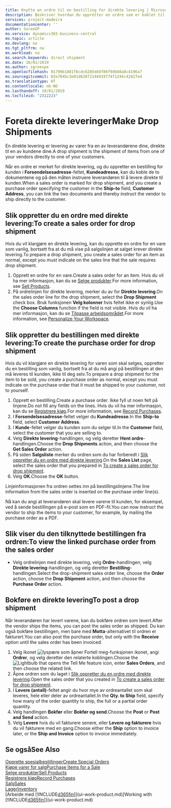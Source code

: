 ```yaml
---
title: Knytte en ordre til en bestilling for direkte levering | Microsoft-dokumentasjon
description: Beskriver hvordan du oppretter en ordre som er koblet til en bestilling, for å sikre levering direkte fra leverandøren til kunden.
services: project-madeira
documentationcenter: ''
author: SorenGP
ms.service: dynamics365-business-central
ms.topic: article
ms.devlang: na
ms.tgt_pltfrm: na
ms.workload: na
ms.search.keywords: direct shipment
ms.date: 10/01/2019
ms.author: sgroespe
ms.openlocfilehash: 01799b1881fbcdc6285e84f86f9db88a8c4196a7
ms.sourcegitcommit: 02e704bc3e01d62072144919774f1244c42827e4
ms.translationtype: HT
ms.contentlocale: nb-NO
ms.lasthandoff: 10/01/2019
ms.locfileid: "2312223"
---
```

# <a name="make-drop-shipments"></a><span data-ttu-id="8d755-103">Foreta direkte leveringer</span><span class="sxs-lookup"><span data-stu-id="8d755-103">Make Drop Shipments</span></span>
<span data-ttu-id="8d755-104">En direkte levering er levering av varer fra en av leverandørene dine, direkte til en av kundene dine.</span><span class="sxs-lookup"><span data-stu-id="8d755-104">A drop shipment is the shipment of items from one of your vendors directly to one of your customers.</span></span>

<span data-ttu-id="8d755-105">Når en ordre er merket for direkte levering, og du oppretter en bestilling for kunden i **Forsendelsesadresse**-feltet, **Kundeadresse**, kan du koble de to dokumentene og på den måten instruere leverandøren til å levere direkte til kunden.</span><span class="sxs-lookup"><span data-stu-id="8d755-105">When a sales order is marked for drop shipment, and you create a purchase order specifying the customer in the **Ship-to** field, **Customer Address**, you can link the two documents and thereby instruct the vendor to ship directly to the customer.</span></span>

## <a name="to-create-a-sales-order-for-drop-shipment"></a><span data-ttu-id="8d755-106">Slik oppretter du en ordre med direkte levering:</span><span class="sxs-lookup"><span data-stu-id="8d755-106">To create a sales order for drop shipment</span></span>
<span data-ttu-id="8d755-107">Hvis du vil klargjøre en direkte levering, kan du opprette en ordre for en vare som vanlig, bortsett fra at du må vise på salgslinjen at salget krever direkte levering.</span><span class="sxs-lookup"><span data-stu-id="8d755-107">To prepare a drop shipment, you create a sales order for an item as normal, except you must indicate on the sales line that the sale requires drop shipment.</span></span>

1. <span data-ttu-id="8d755-108">Opprett en ordre for en vare.</span><span class="sxs-lookup"><span data-stu-id="8d755-108">Create a sales order for an item.</span></span> <span data-ttu-id="8d755-109">Hvis du vil ha mer informasjon, kan du se [Selge produkter](sales-how-sell-products.md).</span><span class="sxs-lookup"><span data-stu-id="8d755-109">For more information, see [Sell Products](sales-how-sell-products.md).</span></span>
2. <span data-ttu-id="8d755-110">På ordrelinjen for direkte levering, merker du av for **Direkte levering**.</span><span class="sxs-lookup"><span data-stu-id="8d755-110">On the sales order line for the drop shipment, select the **Drop Shipment** check box.</span></span> <span data-ttu-id="8d755-111">Bruk funksjonen **Velg kolonner** hvis feltet ikke er synlig.</span><span class="sxs-lookup"><span data-stu-id="8d755-111">Use the **Choose Columns** function if the field is not visible.</span></span> <span data-ttu-id="8d755-112">Hvis du vil ha mer informasjon, kan du se [Tilpasse arbeidsområdet](ui-personalization-user.md).</span><span class="sxs-lookup"><span data-stu-id="8d755-112">For more information, see [Personalize Your Workspace](ui-personalization-user.md).</span></span>

## <a name="to-create-the-purchase-order-for-drop-shipment"></a><span data-ttu-id="8d755-113">Slik oppretter du bestillingen med direkte levering:</span><span class="sxs-lookup"><span data-stu-id="8d755-113">To create the purchase order for drop shipment</span></span>
<span data-ttu-id="8d755-114">Hvis du vil klargjøre en direkte levering for varen som skal selges, oppretter du en bestilling som vanlig, bortsett fra at du må angi på bestillingen at den må leveres til kunden, ikke til deg selv.</span><span class="sxs-lookup"><span data-stu-id="8d755-114">To prepare a drop shipment for the item to be sold, you create a purchase order as normal, except you must indicate on the purchase order that it must be shipped to your customer, not to yourself.</span></span>

1. <span data-ttu-id="8d755-115">Opprett en bestilling.</span><span class="sxs-lookup"><span data-stu-id="8d755-115">Create a purchase order.</span></span> <span data-ttu-id="8d755-116">Ikke fyll ut noen felt på linjene.</span><span class="sxs-lookup"><span data-stu-id="8d755-116">Do not fill any fields on the lines.</span></span> <span data-ttu-id="8d755-117">Hvis du vil ha mer informasjon, kan du se [Registrere kjøp](purchasing-how-record-purchases.md).</span><span class="sxs-lookup"><span data-stu-id="8d755-117">For more information, see [Record Purchases](purchasing-how-record-purchases.md).</span></span>
2. <span data-ttu-id="8d755-118">I **Forsendelsesadresse**-feltet velger du **Kundeadresse**.</span><span class="sxs-lookup"><span data-stu-id="8d755-118">In the **Ship-to** field, select **Customer Address**.</span></span>
3. <span data-ttu-id="8d755-119">I **Kunde**-feltet velger du kunden som du selger til.</span><span class="sxs-lookup"><span data-stu-id="8d755-119">In the **Customer** field, select the customer that you are selling to.</span></span>
3. <span data-ttu-id="8d755-120">Velg **Direkte levering**-handlingen, og velg deretter **Hent ordre**-handlingen.</span><span class="sxs-lookup"><span data-stu-id="8d755-120">Choose the **Drop Shipments** action, and then choose the **Get Sales Order** action.</span></span>
4. <span data-ttu-id="8d755-121">På siden **Salgsliste** merker du ordren som du har forberedt i [Slik oppretter du en ordre med direkte levering](sales-how-drop-shipment.md#to-create-a-sales-order-for-drop-shipment).</span><span class="sxs-lookup"><span data-stu-id="8d755-121">On the **Sales List** page, select the sales order that you prepared in [To create a sales order for drop shipment](sales-how-drop-shipment.md#to-create-a-sales-order-for-drop-shipment).</span></span>
5. <span data-ttu-id="8d755-122">Velg **OK**.</span><span class="sxs-lookup"><span data-stu-id="8d755-122">Choose the **OK** button.</span></span>

<span data-ttu-id="8d755-123">Linjeinformasjonen fra ordren settes inn på bestillingslinjene.</span><span class="sxs-lookup"><span data-stu-id="8d755-123">The line information from the sales order is inserted on the purchase order line(s).</span></span>

<span data-ttu-id="8d755-124">Nå kan du angi at leverandøren skal levere varene til kunden, for eksempel, ved å sende bestillingen på e-post som en PDF-fil.</span><span class="sxs-lookup"><span data-stu-id="8d755-124">You can now instruct the vendor to ship the items to your customer, for example, by mailing the purchase order as a PDF.</span></span>     

## <a name="to-view-the-linked-purchase-order-from-the-sales-order"></a><span data-ttu-id="8d755-125">Slik viser du den tilknyttede bestillingen fra ordren:</span><span class="sxs-lookup"><span data-stu-id="8d755-125">To view the linked purchase order from the sales order</span></span>
* <span data-ttu-id="8d755-126">Velg ordrelinjen med direkte levering, velg **Ordre**-handlingen, velg **Direkte levering**-handlingen, og velg deretter **Bestilling**-handlingen.</span><span class="sxs-lookup"><span data-stu-id="8d755-126">Select the drop-shipment sales order line, choose the **Order** action, choose the **Drop Shipment** action, and then choose the **Purchase Order** action.</span></span>

## <a name="to-post-a-drop-shipment"></a><span data-ttu-id="8d755-127">Bokføre en direkte levering</span><span class="sxs-lookup"><span data-stu-id="8d755-127">To post a drop shipment</span></span>
<span data-ttu-id="8d755-128">Når leverandøren har levert varene, kan du bokføre ordren som levert.</span><span class="sxs-lookup"><span data-stu-id="8d755-128">After the vendor ships the items, you can post the sales order as shipped.</span></span> <span data-ttu-id="8d755-129">Du kan også bokføre bestillingen, men bare med **Motta**-alternativet til ordren er fakturert.</span><span class="sxs-lookup"><span data-stu-id="8d755-129">You can also post the purchase order, but only with the **Receive** option until the sales order has been invoiced.</span></span>

1. <span data-ttu-id="8d755-130">Velg ikonet ![lyspære som åpner Fortell meg-funksjonen](media/ui-search/search_small.png "Fortell hva du vil gjøre") ikonet, angi **Ordrer**, og velg deretter den relaterte koblingen.</span><span class="sxs-lookup"><span data-stu-id="8d755-130">Choose the ![Lightbulb that opens the Tell Me feature](media/ui-search/search_small.png "Tell me what you want to do") icon, enter **Sales Orders**, and then choose the related link.</span></span>
2. <span data-ttu-id="8d755-131">Åpne ordren som du laget i [Slik oppretter du en ordre med direkte levering]().</span><span class="sxs-lookup"><span data-stu-id="8d755-131">Open the sales order that you created in [To create a sales order for drop shipment]().</span></span>
3. <span data-ttu-id="8d755-132">I **Levere (antall)**-feltet angir du hvor mye av ordreantallet som skal leveres, hele eller deler av ordreantallet.</span><span class="sxs-lookup"><span data-stu-id="8d755-132">In the **Qty. to Ship** field, specify how many of the order quantity to ship, the full or a partial order quantity.</span></span>
4. <span data-ttu-id="8d755-133">Velg handlingen **Bokfør** eller **Bokfør og send**.</span><span class="sxs-lookup"><span data-stu-id="8d755-133">Choose the **Post** or **Post and Send** action.</span></span>
5. <span data-ttu-id="8d755-134">Velg **Levere** hvis du vil fakturere senere, eller **Levere og fakturere** hvis du vil fakturere med en gang.</span><span class="sxs-lookup"><span data-stu-id="8d755-134">Choose either the **Ship** option to invoice later, or the **Ship and Invoice** option to invoice immediately.</span></span>

## <a name="see-also"></a><span data-ttu-id="8d755-135">Se også</span><span class="sxs-lookup"><span data-stu-id="8d755-135">See Also</span></span>
[<span data-ttu-id="8d755-136">Opprette spesialbestillinger</span><span class="sxs-lookup"><span data-stu-id="8d755-136">Create Special Orders</span></span>](sales-how-to-create-special-orders.md)  
[<span data-ttu-id="8d755-137">Kjøpe varer for salg</span><span class="sxs-lookup"><span data-stu-id="8d755-137">Purchase Items for a Sale</span></span>](purchasing-how-purchase-products-sale.md)  
[<span data-ttu-id="8d755-138">Selge produkter</span><span class="sxs-lookup"><span data-stu-id="8d755-138">Sell Products</span></span>](sales-how-sell-products.md)  
[<span data-ttu-id="8d755-139">Registrere kjøp</span><span class="sxs-lookup"><span data-stu-id="8d755-139">Record Purchases</span></span>](purchasing-how-record-purchases.md)  
[<span data-ttu-id="8d755-140">Salg</span><span class="sxs-lookup"><span data-stu-id="8d755-140">Sales</span></span>](sales-manage-sales.md)  
[<span data-ttu-id="8d755-141">Lager</span><span class="sxs-lookup"><span data-stu-id="8d755-141">Inventory</span></span>](inventory-manage-inventory.md)  
<span data-ttu-id="8d755-142">[Arbeide med [!INCLUDE[d365fin](includes/d365fin_md.md)]](ui-work-product.md)</span><span class="sxs-lookup"><span data-stu-id="8d755-142">[Working with [!INCLUDE[d365fin](includes/d365fin_md.md)]](ui-work-product.md)</span></span>
